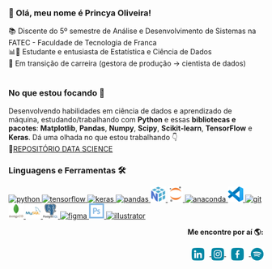 ### 🤙 Olá, meu nome é Princya Oliveira!

📚 Discente do 5º semestre de Análise e Desenvolvimento de Sistemas na FATEC - Faculdade de Tecnologia de Franca <br>
📊🎲 Estudante e entusiasta de Estatística e Ciência de Dados <br>
🔄 Em transição de carreira (gestora de produção -> cientista de dados) <br> <br>

### No que estou focando 🚀
Desenvolvendo habilidades em ciência de dados e aprendizado de máquina, estudando/trabalhando com **Python** e essas **bibliotecas e pacotes**: **Matplotlib**, **Pandas**, **Numpy**, **Scipy**, **Scikit-learn**, **TensorFlow** e **Keras**. Dá uma olhada no que estou trabalhando 👇 
<br>
🔗[REPOSITÓRIO DATA SCIENCE](https://github.com/princya-oliveira/data-science)

### Linguagens e Ferramentas 🛠️
<p align="left"> <a href="https://www.python.org/" target="_blank"> <img src="https://raw.githubusercontent.com/jmnote/z-icons/master/svg/python.svg" alt="python" width="30" height="30"/> </a> <a href="http://www.tensorflow.org/" target="_blank"> <img src="https://avatars.githubusercontent.com/u/15658638?s=200&v=4" alt="tensorflow" width="30" height="30"/> </a> <a href="https://keras.io/" target="_blank"> <img src="https://avatars.githubusercontent.com/u/34455048?s=200&v=4" alt="keras" width="30" height="30"/> </a> <a href="https://pandas.pydata.org/" target="_blank"> <img src="https://avatars.githubusercontent.com/u/21206976?s=200&v=4" alt="pandas" width="30" height="30"/> </a> <a href="https://numpy.org/" target="_blank"> <img src="https://github.com/devicons/devicon/blob/2ae2a900d2f041da66e950e4d48052658d850630/icons/numpy/numpy-original.svg" alt="numpy" width="30" height="30"/> </a> <a href="https://jupyter.org/" target="_blank"> <img src="https://github.com/devicons/devicon/blob/master/icons/jupyter/jupyter-original.svg" alt="jupyter" width="30" height="30"/> </a> <a href="https://docs.anaconda.com/" target="_blank"> <img src="https://avatars.githubusercontent.com/u/3571983?s=200&v=4" alt="anaconda" width="30" height="30"/> </a> <a href="https://code.visualstudio.com/" target="_blank"> <img src="https://github.com/devicons/devicon/blob/master/icons/vscode/vscode-original.svg" alt="vscode" width="30" height="30"/> </a> <a href="https://git-scm.com/" target="_blank"> <img src="https://www.vectorlogo.zone/logos/git-scm/git-scm-icon.svg" alt="git" width="30" height="30"/> </a> <a href="https://www.mongodb.com/" target="_blank"> <img src="https://raw.githubusercontent.com/devicons/devicon/master/icons/mongodb/mongodb-original-wordmark.svg" alt="mongodb" width="30" height="30"/> </a> <a href="https://www.mysql.com/" target="_blank"> <img src="https://raw.githubusercontent.com/devicons/devicon/master/icons/mysql/mysql-original-wordmark.svg" alt="mysql" width="30" height="30"/> </a> <a href="https://www.postgresql.org" target="_blank"> <img src="https://raw.githubusercontent.com/devicons/devicon/master/icons/postgresql/postgresql-original-wordmark.svg" alt="postgresql" width="30" height="30"/> </a> <a href="https://www.figma.com/" target="_blank"> <img src="https://www.vectorlogo.zone/logos/figma/figma-icon.svg" alt="figma" width="30" height="30"/> </a> <a href="https://www.photoshop.com/en" target="_blank"> <img src="https://raw.githubusercontent.com/devicons/devicon/master/icons/photoshop/photoshop-line.svg" alt="photoshop" width="30" height="30"/> </a> <a href="https://www.adobe.com/in/products/illustrator.html" target="_blank"> <img src="https://www.vectorlogo.zone/logos/adobe_illustrator/adobe_illustrator-icon.svg" alt="illustrator" width="30" height="30"/> </a> </p>

<p align="right">
  <b>Me encontre por aí 🌎:</b><br><br>
  <a href="https://www.linkedin.com/in/princya-oliveira/">
    <img align="center" alt="Princya's LinkedIn" width="25px" hspace="10" src="./linkedin.png" />
  </a>
  <a href="https://www.instagram.com/princyaoliveira/">
    <img align="center" alt="Princya's Instagram" width="25px" src="./instagram.png" />
  </a>
  <a href="https://www.facebook.com/princya.oliveira/">
    <img align="center" alt="Princya's Facebook" width="25px" hspace="10" src="./facebook.png" />
  </a>
  <a href="https://open.spotify.com/user/princyaoliveira">
    <img align="center" alt="Princya's Spotify" width="25px" src="./spotify.png" />
  </a>
</p>
<!---
princya-oliveira/princya-oliveira is a ✨ special ✨ repository because its `README.md` (this file) appears on your GitHub profile.
You can click the Preview link to take a look at your changes.
--->
